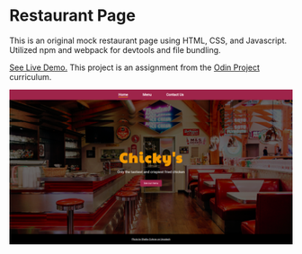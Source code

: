 # Restaurant Page

This is an original mock restaurant page using HTML, CSS, and Javascript. Utilized npm and webpack for devtools and file bundling.

[See Live Demo.](https://akhantz250.github.io/Restaurant-page/) This project is an assignment from the [Odin Project](https://www.theodinproject.com/lessons/node-path-javascript-restaurant-page) curriculum.

![This is a alt text.](https://raw.githubusercontent.com/akhantz250/Restaurant-page/main/page.png 'Screenshot')
